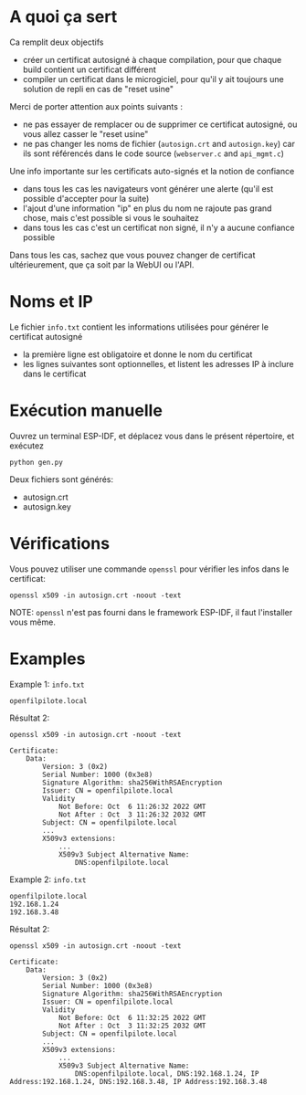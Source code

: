 # A quoi ça sert

Ca remplit deux objectifs

- créer un certificat autosigné à chaque compilation, pour que chaque build contient un certificat différent
- compiler un certificat dans le microgiciel, pour qu'il y ait toujours une solution de repli en cas de "reset usine"

Merci de porter attention aux points suivants :

- ne pas essayer de remplacer ou de supprimer ce certificat autosigné, ou vous allez casser le "reset usine"
- ne pas changer les noms de fichier (`autosign.crt` and `autosign.key`) car ils sont référencés dans le code source (`webserver.c` and `api_mgmt.c`)

Une info importante sur les certificats auto-signés et la notion de confiance

- dans tous les cas les navigateurs vont générer une alerte (qu'il est possible d'accepter pour la suite)
- l'ajout d'une information "ip" en plus du nom ne rajoute pas grand chose, mais c'est possible si vous le souhaitez
- dans tous les cas c'est un certificat non signé, il n'y a aucune confiance possible

Dans tous les cas, sachez que vous pouvez changer de certificat ultérieurement, que ça soit par la WebUI ou l'API.

# Noms et IP

Le fichier `info.txt` contient les informations utilisées pour générer le certificat autosigné

- la première ligne est obligatoire et donne le nom du certificat
- les lignes suivantes sont optionnelles, et listent les adresses IP à inclure dans le certificat

# Exécution manuelle

Ouvrez un terminal ESP-IDF, et déplacez vous dans le présent répertoire, et exécutez

    python gen.py

Deux fichiers sont générés:

- autosign.crt
- autosign.key

# Vérifications

Vous pouvez utiliser une commande `openssl` pour vérifier les infos dans le certificat:

    openssl x509 -in autosign.crt -noout -text

NOTE: `openssl` n'est pas fourni dans le framework ESP-IDF, il faut l'installer vous même.

# Examples

Example 1: `info.txt`

    openfilpilote.local

Résultat 2:

    openssl x509 -in autosign.crt -noout -text
    
    Certificate:
        Data:
            Version: 3 (0x2)
            Serial Number: 1000 (0x3e8)
            Signature Algorithm: sha256WithRSAEncryption
            Issuer: CN = openfilpilote.local
            Validity
                Not Before: Oct  6 11:26:32 2022 GMT
                Not After : Oct  3 11:26:32 2032 GMT
            Subject: CN = openfilpilote.local
            ...
            X509v3 extensions:
                ...
                X509v3 Subject Alternative Name:
                    DNS:openfilpilote.local

Example 2: `info.txt`

    openfilpilote.local
    192.168.1.24
    192.168.3.48

Résultat 2:

    openssl x509 -in autosign.crt -noout -text

    Certificate:
        Data:
            Version: 3 (0x2)
            Serial Number: 1000 (0x3e8)
            Signature Algorithm: sha256WithRSAEncryption
            Issuer: CN = openfilpilote.local
            Validity
                Not Before: Oct  6 11:32:25 2022 GMT
                Not After : Oct  3 11:32:25 2032 GMT
            Subject: CN = openfilpilote.local
            ...
            X509v3 extensions:
                ...
                X509v3 Subject Alternative Name:
                    DNS:openfilpilote.local, DNS:192.168.1.24, IP Address:192.168.1.24, DNS:192.168.3.48, IP Address:192.168.3.48

